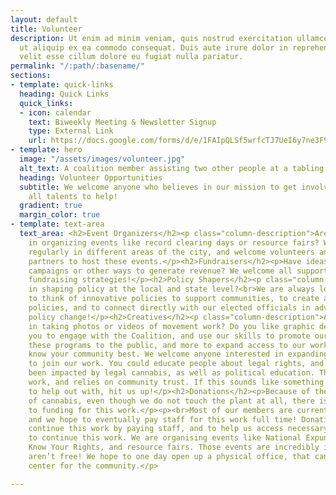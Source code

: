 ```yaml
---
layout: default
title: Volunteer
description: Ut enim ad minim veniam, quis nostrud exercitation ullamco laboris nisi
  ut aliquip ex ea commodo consequat. Duis aute irure dolor in reprehenderit in voluptate
  velit esse cillum dolore eu fugiat nulla pariatur.
permalink: "/:path/:basename/"
sections:
- template: quick-links
  heading: Quick Links
  quick_links:
  - icon: calendar
    text: Biweekly Meeting & Newsletter Signup
    type: External Link
    url: https://docs.google.com/forms/d/e/1FAIpQLSf5wrfcTJ7UeI6y7ne3F9CeeiNo-7rmSQIbIcXc3Y9cPg2Aug/viewform?fbzx=-2495019821929962422&pli=1
- template: hero
  image: "/assets/images/volunteer.jpg"
  alt_text: A coalition member assisting two other people at a tabling event.
  heading: Volunteer Opportunities
  subtitle: We welcome anyone who believes in our mission to get involved! We need
    all talents to help!
  gradient: true
  margin_color: true
- template: text-area
  text_area: <h2>Event Organizers</h2><p class="column-description">Are you interested
    in organizing events like record clearing days or resource fairs? We host them
    regularly in different areas of the city, and welcome volunteers and community
    partners to host these events.</p><h2>Fundraisers</h2><p>Have ideas about fundraising
    campaigns or other ways to generate revenue? We welcome all support exploring
    fundraising strategies!</p><h2>Policy Shapers</h2><p class="column-description">Interested
    in shaping policy at the local and state level?<br>We are always looking for people
    to think of innovative policies to support communities, to create and analyze
    policies, and to connect directly with our elected officials in advocating for
    policy change!</p><h2>Creatives</h2><p class="column-description">Are you interested
    in taking photos or videos of movement work? Do you like graphic design? We encourage
    you to engage with the Coalition, and use our skills to promote our work, present
    these programs to the public, and more to expand access to our work!</p><h2>Educators</h2><p>You
    know your community best. We welcome anyone interested in expanding education
    to join our work. You could educate people about legal rights, and how they have
    been impacted by legal cannabis, as well as political education. This is critical
    work, and relies on community trust. If this sounds like something you'd like
    to help out with, hit us up!</p><h2>Donations</h2><p>Because of the federal status
    of cannabis, even though we do not touch the plant at all, there is limited access
    to funding for this work.</p><p><br>Most of our members are currently volunteers,
    and we hope to eventually pay staff for this work full time! Donations help us
    continue this work by paying staff, and to help us access necessary resources
    to continue this work. We are organising events like National Expungement Week,
    Know Your Rights, and resource fairs. Those events are incredibly important, but
    aren’t free! We hope to one day open up a physical office, that can be a resource
    center for the community.</p>

---
```

